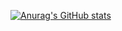 [![Anurag's GitHub stats](https://github-readme-stats.vercel.app/api?username=Innokentie&show_icons=true&theme=vue-dark&bg_color=151515&text_color=9f9f9f&title_color=ffff)](https://github.com/Innokentie/Innokentie/)
